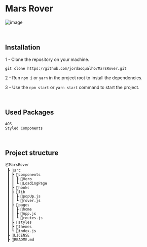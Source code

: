 # Mars Rover

![image](https://user-images.githubusercontent.com/50970557/194802350-9461241c-f5f3-402d-a8f3-536dc0e89c96.png)

<br/>

## Installation

1 - Clone the repository on your machine.

```
git clone https://github.com/jordaoqualho/MarsRover.git
```

2 - Run `npm i` or `yarn` in the project root to install the dependencies.

3 - Use the `npm start` or `yarn start` command to start the project.

<br/>

## Used Packages

```
AOS
Styled Components
```

<br/>

## Project structure

```
📦MarsRover
 ┣ 📂src
 ┃ ┣ 📂components
 ┃ ┃ ┣ 📂Hero
 ┃ ┃ ┗ 📂LoadingPage
 ┃ ┣ 📂hooks
 ┃ ┣ 📂lib
 ┃ ┃ ┣ 📜popUp.js
 ┃ ┃ ┗ 📜rover.js
 ┃ ┣ 📂pages
 ┃ ┃ ┣ 📂home
 ┃ ┃ ┣ 📜App.js
 ┃ ┃ ┗ 📜routes.js
 ┃ ┣ 📂styles
 ┃ ┣ 📂themes
 ┃ ┗ 📜index.js
 ┣ 📜LICENSE
 ┣ 📜README.md
```
